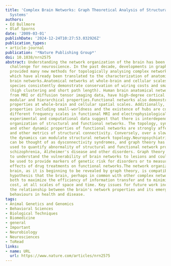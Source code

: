 ```yaml
---
title: 'Complex Brain Networks: Graph Theoretical Analysis of Structural and Functional
  Systems'
authors:
- Ed Bullmore
- Olaf Sporns
date: '2009-03-01'
publishDate: '2024-12-24T10:27:53.032926Z'
publication_types:
- article-journal
publication: '*Nature Publishing Group*'
doi: 10.1038/nrn2575
abstract: Understanding the network organization of the brain has been a long-standing
  challenge for neuroscience. In the past decade, developments in graph theory have
  provided many new methods for topologically analysing complex networks, some of
  which have already been translated to the characterization of anatomical and functional
  brain networks.Anatomical networks at whole-brain and cellular scales in several
  species consistently demonstrate conservation of wiring costs and small-world topology
  (high clustering and short path length). Human brain anatomical networks, derived
  from MRI or diffusion tensor imaging data, have high-degree cortical 'hubs' and
  modular and hierarchical properties.Functional networks also demonstrate small-world
  properties at whole-brain and cellular spatial scales. Additionally, complex network
  properties including small-worldness and the existence of hubs are conserved over
  different frequency scales in functional MRI and electrophysiological data.Convergent
  experimental and computational data suggest that there is interdependence in the
  organization of structural and functional networks. The topology, synchronizability
  and other dynamic properties of functional networks are strongly affected by small-world
  and other metrics of structural connectivity. Conversely, over a slower timescale
  the dynamics can modulate structural network topology.Neuropsychiatric disorders
  can be thought of as dysconnectivity syndromes, and graph theory has already been
  used to quantify abnormality of structural and functional network properties in
  schizophrenia, Alzheimer's disease and other disorders. Graph theory can help us
  to understand the vulnerability of brain networks to lesions and could in future
  be used to provide markers of genetic risk for disorders or to measure therapeutic
  effects of drug treatments on functional networks.The network organization of the
  brain, as it is beginning to be revealed by graph theory, is compatible with the
  hypothesis that the brain, perhaps in common with other complex networks, has evolved
  both to maximize the efficiency of information transfer and to minimize connection
  cost, at all scales of space and time. Key issues for future work include clarifying
  the relationship between the brain's network properties and its emergent cognitive
  behaviours in health and disease.
tags:
- Animal Genetics and Genomics
- Behavioral Sciences
- Biological Techniques
- Biomedicine
- general
- Important
- Neurobiology
- Neurosciences
- ToRead
links:
- name: URL
  url: https://www.nature.com/articles/nrn2575
---
```

